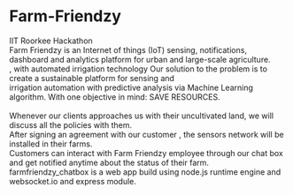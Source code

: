 # Farm-Friendzy
IIT Roorkee Hackathon<br>
Farm Friendzy is an Internet of things (IoT) sensing, notifications, dashboard and analytics platform for urban and large-scale agriculture.
<br>, with automated irrigation technology Our solution to the problem is to create a sustainable platform for sensing and 
<br>
irrigation automation with predictive analysis via Machine Learning algorithm. With one objective in mind: SAVE RESOURCES. 
<br><br>Whenever our clients approaches us with their uncultivated land, we will discuss all the policies with them. <br>
After signing an agreement with our customer , the sensors network will be installed in their farms. 
<br>Customers can interact with Farm Friendzy employee through our chat box and get notified anytime about the status of their farm. 
<br>farmfriendzy_chatbox is a web app build using node.js runtime engine and websocket.io and express module. 
